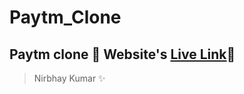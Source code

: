# Paytm_Clone
## Paytm clone 🚀 Website's [Live Link](https://nirbhaykr.in/Paytm%20Clone/)🔗
>Nirbhay Kumar ✨
